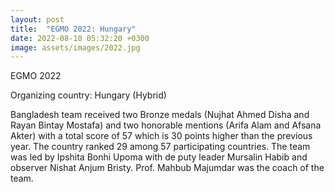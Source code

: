 ```yaml
---
layout: post
title:  "EGMO 2022: Hungary"
date: 2022-08-10 05:32:20 +0300
image: assets/images/2022.jpg
---
```

EGMO 2022

Organizing country: Hungary (Hybrid)

Bangladesh team received two Bronze medals (Nujhat Ahmed Disha and Rayan Bintay Mostafa) and two honorable mentions (Arifa Alam and Afsana Akter) with a total score of 57 which is 30 points higher than the previous year. The country ranked 29 among 57 participating countries. The team was led by Ipshita Bonhi Upoma with de puty leader Mursalin Habib and observer Nishat Anjum Bristy. Prof. Mahbub Majumdar was the coach of the team. 
 
